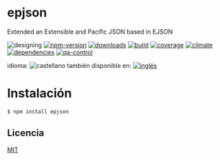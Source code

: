 <!--multilang v0 es:LEEME.md en:README.md -->
# epjson
<!--lang:es-->
Extended an Extensible and Pacific JSON based in EJSON
<!--lang:en--]
Extended an Extensible and Pacific JSON based in EJSON

[!--lang:*-->

<!-- cucardas -->
![designing](https://img.shields.io/badge/stability-designing-red.svg)
[![npm-version](https://img.shields.io/npm/v/epjson.svg)](https://npmjs.org/package/epjson)
[![downloads](https://img.shields.io/npm/dm/epjson.svg)](https://npmjs.org/package/epjson)
[![build](https://img.shields.io/travis/codenautas/epjson/master.svg)](https://travis-ci.org/codenautas/epjson)
[![coverage](https://img.shields.io/coveralls/codenautas/epjson/master.svg)](https://coveralls.io/r/codenautas/epjson)
[![climate](https://img.shields.io/codeclimate/github/codenautas/epjson.svg)](https://codeclimate.com/github/codenautas/epjson)
[![dependencies](https://img.shields.io/david/codenautas/epjson.svg)](https://david-dm.org/codenautas/epjson)
[![qa-control](http://codenautas.com/github/codenautas/epjson.svg)](http://codenautas.com/github/codenautas/epjson)


<!--multilang buttons-->

idioma: ![castellano](https://raw.githubusercontent.com/codenautas/multilang/master/img/lang-es.png)
también disponible en:
[![inglés](https://raw.githubusercontent.com/codenautas/multilang/master/img/lang-en.png)](README.md)

<!--lang:es-->
# Instalación
<!--lang:en--]
# Install
[!--lang:*-->
```sh
$ npm install epjson
```

<!--lang:es-->
## Licencia
<!--lang:en--]
## License
[!--lang:*-->

[MIT](LICENSE)

